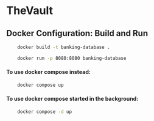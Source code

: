 # TheVault

## Docker Configuration: Build and Run
````bash
    docker build -t banking-database .    
````
```bash
    docker run -p 8080:8080 banking-database
```

#### To use docker compose instead:
```bash
    docker compose up
```
#### To use docker compose started in the background:
````bash
    docker compose -d up
````
